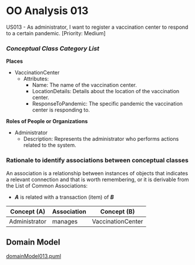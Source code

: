 # OO Analysis 013 #

US013 - As administrator, I want to register a vaccination center to respond to a certain pandemic. [Priority: Medium]

### _Conceptual Class Category List_ ###

**Places**

* VaccinationCenter
    - Attributes:
        - Name: The name of the vaccination center.
        - LocationDetails: Details about the location of the vaccination center.
        - ResponseToPandemic: The specific pandemic the vaccination center is responding to.

**Roles of People or Organizations**

* Administrator
    - Description: Represents the administrator who performs actions related to the system.

### Rationale to identify associations between conceptual classes ###

An association is a relationship between instances of objects that indicates a relevant connection and that is worth remembering, or it is derivable from the List of Common Associations:

+ **_A_** is related with a transaction (item) of **_B_**

| Concept (A)           | Association           | Concept (B)         |
| --------------------- | --------------------- | ------------------- |
| Administrator          | manages               | VaccinationCenter   |

## Domain Model

[domainModel013.puml](domainModel013.puml)
